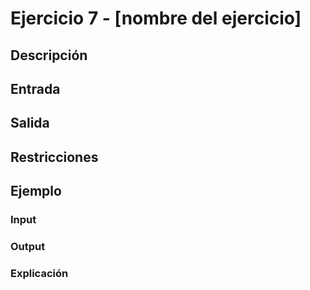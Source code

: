 # Ejercicio 7 - [nombre del ejercicio]

## Descripción

## Entrada


## Salida


## Restricciones


## Ejemplo

### Input


### Output


### Explicación